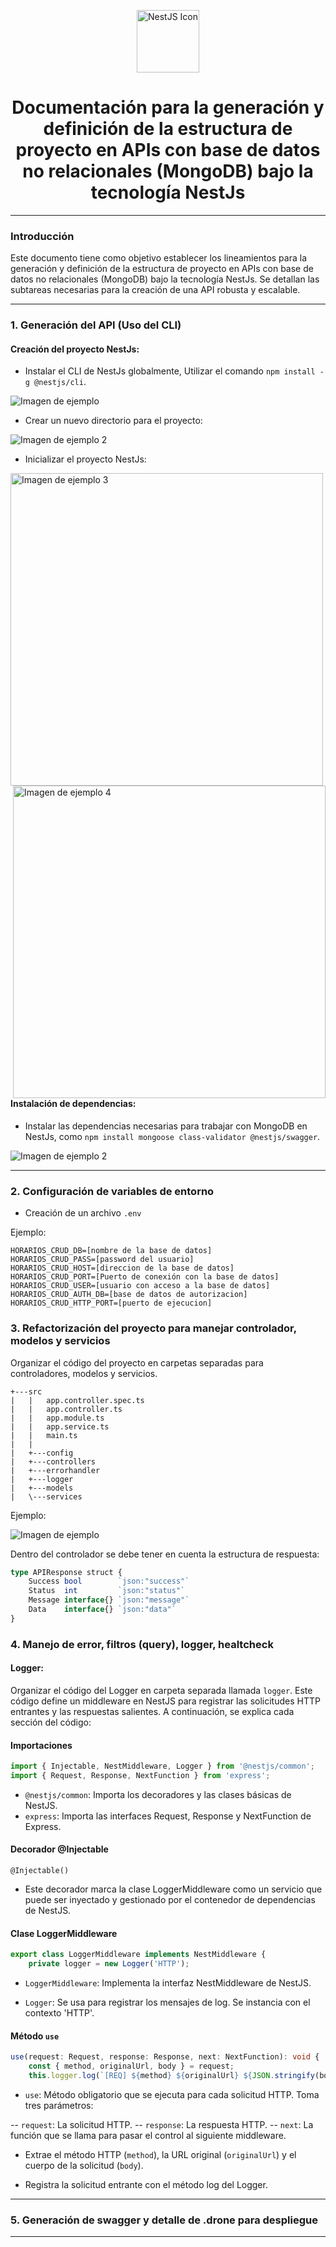 <p align="center">
  <img src="https://docs.nestjs.com/assets/logo-small.svg" alt="NestJS Icon" width="100"/>
</p>

<h1 align="center"><b>Documentación para la generación y definición de la estructura de proyecto en APIs con base de datos no relacionales (MongoDB) bajo la tecnología NestJs</b></h1>

---

### Introducción

Este documento tiene como objetivo establecer los lineamientos para la generación y definición de la estructura de proyecto en APIs con base de datos no relacionales (MongoDB) bajo la tecnología NestJs. Se detallan las subtareas necesarias para la creación de una API robusta y escalable.

---

### 1. Generación del API (Uso del CLI)

#### Creación del proyecto NestJs:

- Instalar el CLI de NestJs globalmente, Utilizar el comando `npm install -g @nestjs/cli`.

![Imagen de ejemplo](img/2.png)

- Crear un nuevo directorio para el proyecto:

![Imagen de ejemplo 2](img/3.png)

- Inicializar el proyecto NestJs:

<div>
    <img src="img/6.png" alt="Imagen de ejemplo 3" style="float: left; margin-right: 20px; width: 500px;"/>
    <img src="img/4.png" alt="Imagen de ejemplo 4" style="float: right; margin-left: 20px; width: 500px;"/>
</div>

#### Instalación de dependencias:

- Instalar las dependencias necesarias para trabajar con MongoDB en NestJs, como `npm install mongoose class-validator @nestjs/swagger`.

![Imagen de ejemplo 2](img/7.png)

---

### 2. Configuración de variables de entorno

- Creación de un archivo `.env`

Ejemplo:

```shell
HORARIOS_CRUD_DB=[nombre de la base de datos]
HORARIOS_CRUD_PASS=[password del usuario]
HORARIOS_CRUD_HOST=[direccion de la base de datos]
HORARIOS_CRUD_PORT=[Puerto de conexión con la base de datos]
HORARIOS_CRUD_USER=[usuario con acceso a la base de datos]
HORARIOS_CRUD_AUTH_DB=[base de datos de autorizacion]
HORARIOS_CRUD_HTTP_PORT=[puerto de ejecucion]
```

### 3. Refactorización del proyecto para manejar controlador, modelos y servicios

Organizar el código del proyecto en carpetas separadas para controladores, modelos y servicios.

```shell
+---src
|   |   app.controller.spec.ts
|   |   app.controller.ts
|   |   app.module.ts
|   |   app.service.ts
|   |   main.ts
|   |
|   +---config
|   +---controllers
|   +---errorhandler
|   +---logger
|   +---models
|   \---services
```

Ejemplo:

![Imagen de ejemplo](img/9.JPG)

Dentro del controlador se debe tener en cuenta la estructura de respuesta:
```typescript
type APIResponse struct {
	Success bool        `json:"success"`
	Status  int         `json:"status"`
	Message interface{} `json:"message"`
	Data    interface{} `json:"data"`
}
```

### 4. Manejo de error, filtros (query), logger, healtcheck <a name="manejo-de-error"></a>

#### Logger:
Organizar el código del Logger en carpeta separada llamada `logger`. Este código define un middleware en NestJS para registrar las solicitudes HTTP entrantes y las respuestas salientes. A continuación, se explica cada sección del código:

#### Importaciones

```typescript
import { Injectable, NestMiddleware, Logger } from '@nestjs/common';
import { Request, Response, NextFunction } from 'express';
```
- `@nestjs/common`: Importa los decoradores y las clases básicas de NestJS.
- `express`: Importa las interfaces Request, Response y NextFunction de Express.

#### Decorador @Injectable
`@Injectable()`

- Este decorador marca la clase LoggerMiddleware como un servicio que puede ser inyectado y gestionado por el contenedor de dependencias de NestJS.

#### Clase LoggerMiddleware
```typescript
export class LoggerMiddleware implements NestMiddleware {
    private logger = new Logger('HTTP');
```
- `LoggerMiddleware`: Implementa la interfaz NestMiddleware de NestJS.

- `Logger`: Se usa para registrar los mensajes de log. Se instancia con el contexto 'HTTP'.

#### Método `use`
```typescript
use(request: Request, response: Response, next: NextFunction): void {
    const { method, originalUrl, body } = request;
    this.logger.log(`[REQ] ${method} ${originalUrl} ${JSON.stringify(body)}`);
```
- `use`: Método obligatorio que se ejecuta para cada solicitud HTTP. Toma tres parámetros:

-- `request`: La solicitud HTTP.
-- `response`: La respuesta HTTP.
-- `next`: La función que se llama para pasar el control al siguiente middleware.

- Extrae el método HTTP (`method`), la URL original (`originalUrl`) y el cuerpo de la solicitud (`body`).

- Registra la solicitud entrante con el método log del Logger.


---

### 5. Generación de swagger y detalle de .drone para despliegue <a name="generacion-de-swagger"></a>
---
